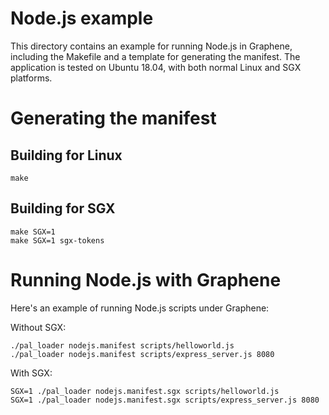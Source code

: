# Node.js example

This directory contains an example for running Node.js in Graphene, including
the Makefile and a template for generating the manifest. The application is
tested on Ubuntu 18.04, with both normal Linux and SGX platforms.

# Generating the manifest

## Building for Linux

```
make
```

## Building for SGX

```
make SGX=1
make SGX=1 sgx-tokens
```

# Running Node.js with Graphene

Here's an example of running Node.js scripts under Graphene:

Without SGX:
```
./pal_loader nodejs.manifest scripts/helloworld.js
./pal_loader nodejs.manifest scripts/express_server.js 8080
```

With SGX:
```
SGX=1 ./pal_loader nodejs.manifest.sgx scripts/helloworld.js
SGX=1 ./pal_loader nodejs.manifest.sgx scripts/express_server.js 8080
```

